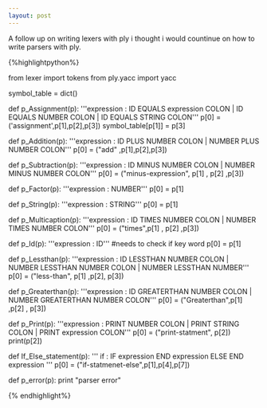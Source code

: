 ```yaml
---
layout: post
---
```


A follow up on writing lexers with ply i thought i would countinue on how to write parsers with ply.

{%highlightpython%}

from lexer import tokens
from ply.yacc import yacc

symbol_table = dict()

def p_Assignment(p):
    '''expression : ID EQUALS expression COLON
				  | ID EQUALS NUMBER COLON
				  | ID EQUALS STRING COLON'''
    p[0] = ('assignment',p[1],p[2],p[3])
    symbol_table[p[1]] = p[3]




def p_Addition(p):
	'''expression : ID PLUS NUMBER COLON
				  | NUMBER PLUS NUMBER COLON'''
	p[0] =  ("add" ,p[1],p[2],p[3])


def p_Subtraction(p):
	'''expression : ID MINUS NUMBER COLON
				  | NUMBER MINUS NUMBER COLON'''
	p[0] = ("minus-expression", p[1] , p[2] ,p[3])


def p_Factor(p):
	'''expression : NUMBER'''
	p[0] = p[1]

def p_String(p):
	'''expression : STRING'''
        p[0] = p[1]


	
def p_Multicaption(p):
    '''expression : ID TIMES NUMBER COLON
                  | NUMBER TIMES NUMBER COLON'''
    p[0] = ("times",p[1] , p[2] ,p[3])

	
def p_Id(p):
	'''expression : ID'''
	#needs to check if key word
	p[0] = p[1]

def p_Lessthan(p):
	'''expression : ID LESSTHAN NUMBER COLON
				  | NUMBER LESSTHAN NUMBER COLON
				  | NUMBER LESSTHAN NUMBER'''
	p[0] = ("less-than", p[1] ,p[2], p[3])

def p_Greaterthan(p):
	'''expression : ID GREATERTHAN NUMBER COLON
		      | NUMBER GREATERTHAN NUMBER COLON'''
	p[0] = ("Greaterthan",p[1] ,p[2] , p[3])
	

def p_Print(p):
	'''expression : PRINT NUMBER COLON
				  | PRINT STRING COLON
				  | PRINT expression COLON'''
	p[0] = ("print-statment", p[2])
	print(p[2])
	
def If_Else_statement(p):
	''' if : IF expression  END expression  ELSE END expression '''
	p[0] = ("if-statmenet-else",p[1],p[4],p[7])
	



	
def p_error(p):
	print "parser error"


{% endhighlight%}
